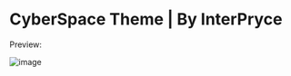 # CyberSpace Theme | By InterPryce

Preview:

![image](https://github.com/pryceofc/CyberPanel-Themes/blob/main/CyberSpace-Dark-By-Interpryce/Preview.png)
